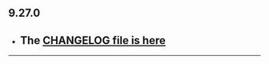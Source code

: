 ## 9.27.0

- ## The [CHANGELOG file is here](https://flutter-sound.canardoux.xyz/changelog.html)

-----------------------------------------------------------------------------------------------------------------------------------
